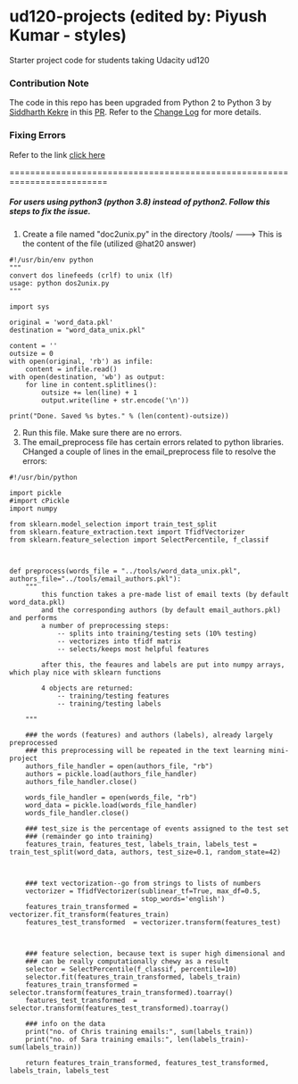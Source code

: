 ud120-projects (edited by: Piyush Kumar - styles)
==============

Starter project code for students taking Udacity ud120

### Contribution Note
The code in this repo has been upgraded from Python 2 to Python 3 by [Siddharth Kekre](https://github.com/iSiddharth20) in this [PR](https://github.com/udacity/ud120-projects/pull/302). Refer to the [Change Log](https://github.com/iSiddharth20/ud120-projects/blob/master/CHANGELOG.md) for more details. 

### Fixing Errors 
Refer to the link [click here](https://github.com/udacity/ud120-projects/issues/181#issuecomment-895850262)

=========================================================================
##### For users using python3 (python 3.8) instead of python2. Follow this steps to fix the issue.

1. Create a file named "doc2unix.py" in the directory /tools/  ---> This is the content of the file (utilized @hat20 answer)

```
#!/usr/bin/env python
"""
convert dos linefeeds (crlf) to unix (lf)
usage: python dos2unix.py
"""

import sys

original = 'word_data.pkl'
destination = "word_data_unix.pkl"

content = ''
outsize = 0
with open(original, 'rb') as infile:
    content = infile.read()
with open(destination, 'wb') as output:
    for line in content.splitlines():
        outsize += len(line) + 1
        output.write(line + str.encode('\n'))

print("Done. Saved %s bytes." % (len(content)-outsize))
```

2. Run this file. Make sure there are no errors.
3. The email_preprocess file has certain errors related to python libraries. CHanged a couple of lines in the email_preprocess file to resolve the errors:

```
#!/usr/bin/python

import pickle
#import cPickle
import numpy

from sklearn.model_selection import train_test_split
from sklearn.feature_extraction.text import TfidfVectorizer
from sklearn.feature_selection import SelectPercentile, f_classif



def preprocess(words_file = "../tools/word_data_unix.pkl", authors_file="../tools/email_authors.pkl"):
    """ 
        this function takes a pre-made list of email texts (by default word_data.pkl)
        and the corresponding authors (by default email_authors.pkl) and performs
        a number of preprocessing steps:
            -- splits into training/testing sets (10% testing)
            -- vectorizes into tfidf matrix
            -- selects/keeps most helpful features

        after this, the feaures and labels are put into numpy arrays, which play nice with sklearn functions

        4 objects are returned:
            -- training/testing features
            -- training/testing labels

    """

    ### the words (features) and authors (labels), already largely preprocessed
    ### this preprocessing will be repeated in the text learning mini-project
    authors_file_handler = open(authors_file, "rb")
    authors = pickle.load(authors_file_handler)
    authors_file_handler.close()

    words_file_handler = open(words_file, "rb")
    word_data = pickle.load(words_file_handler)
    words_file_handler.close()

    ### test_size is the percentage of events assigned to the test set
    ### (remainder go into training)
    features_train, features_test, labels_train, labels_test = train_test_split(word_data, authors, test_size=0.1, random_state=42)



    ### text vectorization--go from strings to lists of numbers
    vectorizer = TfidfVectorizer(sublinear_tf=True, max_df=0.5,
                                 stop_words='english')
    features_train_transformed = vectorizer.fit_transform(features_train)
    features_test_transformed  = vectorizer.transform(features_test)



    ### feature selection, because text is super high dimensional and 
    ### can be really computationally chewy as a result
    selector = SelectPercentile(f_classif, percentile=10)
    selector.fit(features_train_transformed, labels_train)
    features_train_transformed = selector.transform(features_train_transformed).toarray()
    features_test_transformed  = selector.transform(features_test_transformed).toarray()

    ### info on the data
    print("no. of Chris training emails:", sum(labels_train))
    print("no. of Sara training emails:", len(labels_train)-sum(labels_train))

    return features_train_transformed, features_test_transformed, labels_train, labels_test
    
    
    
    
